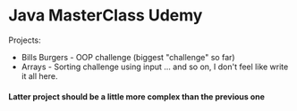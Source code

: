 # Java MasterClass Udemy 
Projects:
- Bills Burgers - OOP challenge (biggest "challenge" so far)
- Arrays - Sorting challenge using input
... and so on, I don't feel like write it all here.

#### Latter project should be a little more complex than the previous one
